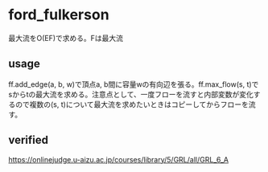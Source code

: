 # ford_fulkerson
最大流をO(EF)で求める。Fは最大流
## usage
ff.add_edge(a, b, w)で頂点a, b間に容量wの有向辺を張る。ff.max_flow(s, t)でsからtの最大流を求める。注意点として、一度フローを流すと内部変数が変化するので複数の(s, t)について最大流を求めたいときはコピーしてからフローを流す。
## verified
https://onlinejudge.u-aizu.ac.jp/courses/library/5/GRL/all/GRL_6_A
